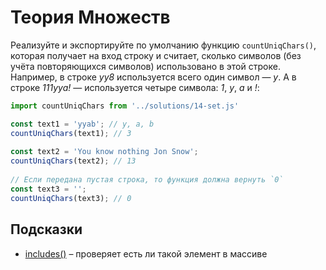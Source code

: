 # Теория Множеств

Реализуйте и экспортируйте по умолчанию функцию `countUniqChars()`, которая получает на вход строку и считает, сколько символов (без учёта повторяющихся символов) использовано в этой строке. Например, в строке *yy8* используется всего один символ — *y*. А в строке *111yya!* — используется четыре символа: *1*, *y*, *a* и *!*:

```js
import countUniqChars from '../solutions/14-set.js'

const text1 = 'yyab'; // y, a, b
countUniqChars(text1); // 3
 
const text2 = 'You know nothing Jon Snow';
countUniqChars(text2); // 13
 
// Если передана пустая строка, то функция должна вернуть `0`
const text3 = '';
countUniqChars(text3); // 0
```

## Подсказки

- [includes()](https://developer.mozilla.org/en-US/docs/Web/JavaScript/Reference/Global_Objects/Array/includes) – проверяет есть ли такой элемент в массиве